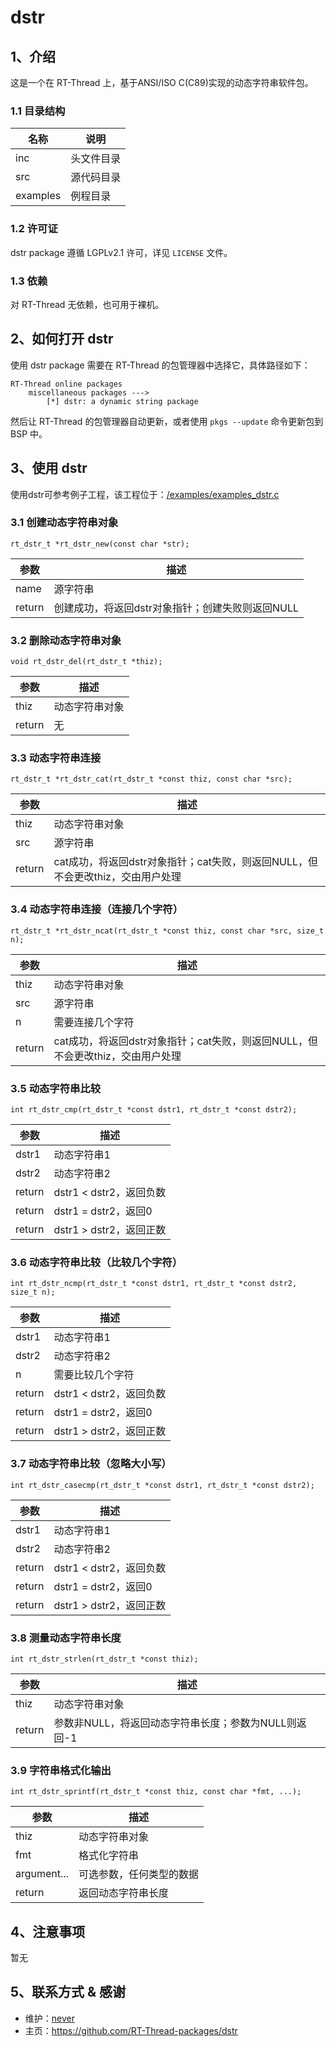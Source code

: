 # dstr

## 1、介绍
这是一个在 RT-Thread 上，基于ANSI/ISO C(C89)实现的动态字符串软件包。

### 1.1 目录结构

| 名称 | 说明 |
| ---- | ---- |
| inc  | 头文件目录 |
| src  | 源代码目录 |
| examples | 例程目录 |

### 1.2 许可证

dstr package 遵循 LGPLv2.1 许可，详见 `LICENSE` 文件。

### 1.3 依赖

对 RT-Thread 无依赖，也可用于裸机。

## 2、如何打开 dstr

使用 dstr package 需要在 RT-Thread 的包管理器中选择它，具体路径如下：

```
RT-Thread online packages
    miscellaneous packages --->
        [*] dstr: a dynamic string package
```

然后让 RT-Thread 的包管理器自动更新，或者使用 `pkgs --update` 命令更新包到 BSP 中。

## 3、使用 dstr

使用dstr可参考例子工程，该工程位于：[/examples/examples_dstr.c](examples/examples_dstr.c)

### 3.1 创建动态字符串对象
`rt_dstr_t *rt_dstr_new(const char *str);`

| 参数 | 描述 |
| ---- | ---- |
| name  | 源字符串 |
| return  | 创建成功，将返回dstr对象指针；创建失败则返回NULL |


### 3.2 删除动态字符串对象
`void rt_dstr_del(rt_dstr_t *thiz);`

| 参数 | 描述 |
| ---- | ---- |
| thiz  | 动态字符串对象 |
| return  | 无 |


### 3.3 动态字符串连接
`rt_dstr_t *rt_dstr_cat(rt_dstr_t *const thiz, const char *src);`

| 参数 | 描述 |
| ---- | ---- |
| thiz  | 动态字符串对象 |
| src  | 源字符串 |
| return  | cat成功，将返回dstr对象指针；cat失败，则返回NULL，但不会更改thiz，交由用户处理 |


### 3.4 动态字符串连接（连接几个字符）
`rt_dstr_t *rt_dstr_ncat(rt_dstr_t *const thiz, const char *src, size_t n);`

| 参数 | 描述 |
| ---- | ---- |
| thiz  | 动态字符串对象 |
| src  | 源字符串 |
| n  | 需要连接几个字符 |
| return  | cat成功，将返回dstr对象指针；cat失败，则返回NULL，但不会更改thiz，交由用户处理 |

### 3.5 动态字符串比较
`int rt_dstr_cmp(rt_dstr_t *const dstr1, rt_dstr_t *const dstr2);`

| 参数 | 描述 |
| ---- | ---- |
| dstr1  | 动态字符串1 |
| dstr2  | 动态字符串2 |
| return  | dstr1 < dstr2，返回负数 |
| return  | dstr1 = dstr2，返回0 |
| return  | dstr1 > dstr2，返回正数 |



### 3.6 动态字符串比较（比较几个字符）
`int rt_dstr_ncmp(rt_dstr_t *const dstr1, rt_dstr_t *const dstr2, size_t n);`

| 参数 | 描述 |
| ---- | ---- |
| dstr1  | 动态字符串1 |
| dstr2  | 动态字符串2 |
| n  | 需要比较几个字符 |
| return  | dstr1 < dstr2，返回负数 |
| return  | dstr1 = dstr2，返回0 |
| return  | dstr1 > dstr2，返回正数 |

### 3.7 动态字符串比较（忽略大小写）
`int rt_dstr_casecmp(rt_dstr_t *const dstr1, rt_dstr_t *const dstr2);`

| 参数 | 描述 |
| ---- | ---- |
| dstr1  | 动态字符串1 |
| dstr2  | 动态字符串2 |
| return  | dstr1 < dstr2，返回负数 |
| return  | dstr1 = dstr2，返回0 |
| return  | dstr1 > dstr2，返回正数 |

### 3.8 测量动态字符串长度
`int rt_dstr_strlen(rt_dstr_t *const thiz);`

| 参数 | 描述 |
| ---- | ---- |
| thiz  | 动态字符串对象 |
| return  | 参数非NULL，将返回动态字符串长度；参数为NULL则返回-1 |


### 3.9 字符串格式化输出
`int rt_dstr_sprintf(rt_dstr_t *const thiz, const char *fmt, ...);`

| 参数 | 描述 |
| ---- | ---- |
| thiz  | 动态字符串对象 |
| fmt  | 格式化字符串 |
| argument...  | 可选参数，任何类型的数据 |
| return  | 返回动态字符串长度 |


## 4、注意事项

暂无

## 5、联系方式 & 感谢

* 维护：[never](https://github.com/neverxie)
* 主页：https://github.com/RT-Thread-packages/dstr
